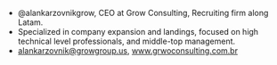 - @alankarzovnikgrow, CEO at Grow Consulting, Recruiting firm along Latam.
- Specialized in company expansion and landings, focused on high technical level professionals, and middle-top management.
- alankarzovnik@growgroup.us, www.grwoconsulting.com.br
